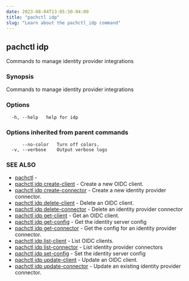 ```yaml
---
date: 2023-08-04T13:05:50-04:00
title: "pachctl idp"
slug: "Learn about the pachctl_idp command"
---
```


## pachctl idp

Commands to manage identity provider integrations

### Synopsis

Commands to manage identity provider integrations

### Options

```
  -h, --help   help for idp
```

### Options inherited from parent commands

```
      --no-color   Turn off colors.
  -v, --verbose    Output verbose logs
```

### SEE ALSO

* [pachctl](/commands/pachctl/)	 - 
* [pachctl idp create-client](/commands/pachctl_idp_create-client/)	 - Create a new OIDC client.
* [pachctl idp create-connector](/commands/pachctl_idp_create-connector/)	 - Create a new identity provider connector.
* [pachctl idp delete-client](/commands/pachctl_idp_delete-client/)	 - Delete an OIDC client.
* [pachctl idp delete-connector](/commands/pachctl_idp_delete-connector/)	 - Delete an identity provider connector
* [pachctl idp get-client](/commands/pachctl_idp_get-client/)	 - Get an OIDC client.
* [pachctl idp get-config](/commands/pachctl_idp_get-config/)	 - Get the identity server config
* [pachctl idp get-connector](/commands/pachctl_idp_get-connector/)	 - Get the config for an identity provider connector.
* [pachctl idp list-client](/commands/pachctl_idp_list-client/)	 - List OIDC clients.
* [pachctl idp list-connector](/commands/pachctl_idp_list-connector/)	 - List identity provider connectors
* [pachctl idp set-config](/commands/pachctl_idp_set-config/)	 - Set the identity server config
* [pachctl idp update-client](/commands/pachctl_idp_update-client/)	 - Update an OIDC client.
* [pachctl idp update-connector](/commands/pachctl_idp_update-connector/)	 - Update an existing identity provider connector.

